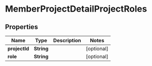 

# MemberProjectDetailProjectRoles

## Properties

Name | Type | Description | Notes
------------ | ------------- | ------------- | -------------
**projectId** | **String** |  |  [optional]
**role** | **String** |  |  [optional]



